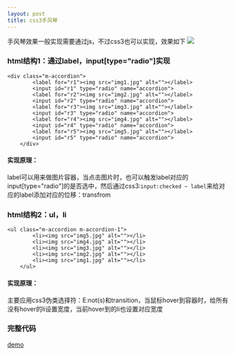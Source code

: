 ```yaml
---
layout: post
title: css3手风琴
---
```

手风琴效果一般实现需要通过js，不过css3也可以实现，效果如下
![]({{site.baseurl}}/asset/img/css3-accordion/1.jpg)

### html结构1：通过label，input[type="radio"]实现
```
<div class="m-accordion">
		<label for="r1"><img src="img1.jpg" alt=""></label>
		<input id="r1" type="radio" name="accordion">
		<label for="r2"><img src="img2.jpg" alt=""></label>
		<input id="r2" type="radio" name="accordion">
		<label for="r3"><img src="img3.jpg" alt=""></label>
		<input id="r3" type="radio" name="accordion">
		<label for="r4"><img src="img4.jpg" alt=""></label>
		<input id="r4" type="radio" name="accordion">
		<label for="r5"><img src="img5.jpg" alt=""></label>
		<input id="r5" type="radio" name="accordion">
	</div>
```
#### 实现原理：
label可以用来做图片容器，当点击图片时，也可以触发label对应的input[type="radio"]的是否选中，然后通过css3:`input:checked ~ label`来给对应的label添加对应的位移：transfrom

### html结构2：ul，li
```
<ul class="m-accordion m-accordion-1">
		<li><img src="img5.jpg" alt=""></li>
		<li><img src="img4.jpg" alt=""></li>
		<li><img src="img3.jpg" alt=""></li>
		<li><img src="img2.jpg" alt=""></li>
		<li><img src="img1.jpg" alt=""></li>
	</ul>
```
#### 实现原理：
主要应用css3伪类选择符：E:not(s)和transition，当鼠标hover到容器时，给所有没有hover的li设置宽度，当前hover到的li也设置对应宽度


### 完整代码
<a href="{{site.baseurl}}/demo/css3-accordion/index.html" target="_blank">demo</a>